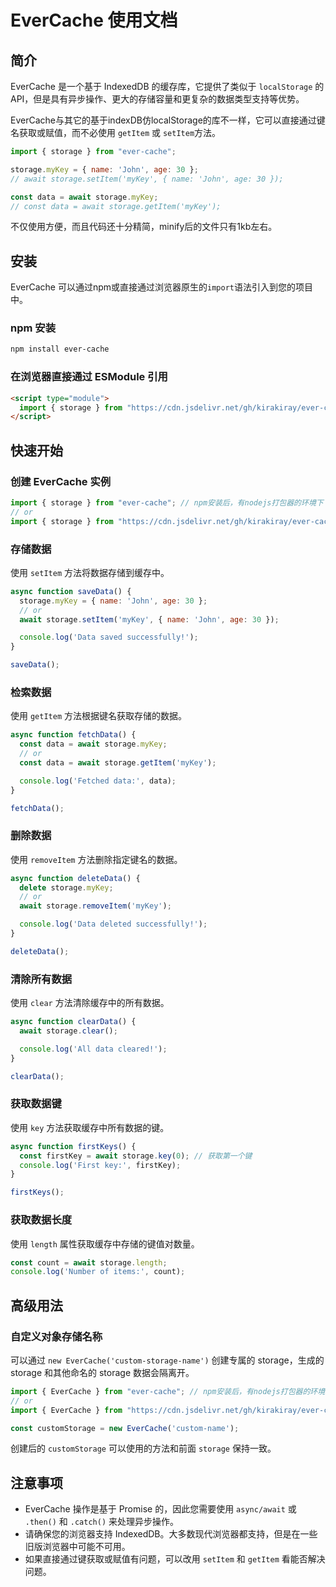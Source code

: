 # EverCache 使用文档

## 简介

EverCache 是一个基于 IndexedDB 的缓存库，它提供了类似于 `localStorage` 的 API，但是具有异步操作、更大的存储容量和更复杂的数据类型支持等优势。

EverCache与其它的基于indexDB仿localStorage的库不一样，它可以直接通过键名获取或赋值，而不必使用 `getItem` 或 `setItem`方法。

```javascript
import { storage } from "ever-cache";

storage.myKey = { name: 'John', age: 30 };
// await storage.setItem('myKey', { name: 'John', age: 30 });

const data = await storage.myKey;
// const data = await storage.getItem('myKey');
```

不仅使用方便，而且代码还十分精简，minify后的文件只有1kb左右。

## 安装

EverCache 可以通过npm或直接通过浏览器原生的`import`语法引入到您的项目中。

### npm 安装

```bash
npm install ever-cache
```

### 在浏览器直接通过 ESModule 引用

```html
<script type="module">
  import { storage } from "https://cdn.jsdelivr.net/gh/kirakiray/ever-cache/src/main.min.js";
</script>
```

## 快速开始

### 创建 EverCache 实例

```javascript
import { storage } from "ever-cache"; // npm安装后，有nodejs打包器的环境下
// or
import { storage } from "https://cdn.jsdelivr.net/gh/kirakiray/ever-cache/src/main.min.js"; // 使用浏览器原生 ESModule
```

### 存储数据

使用 `setItem` 方法将数据存储到缓存中。

```javascript
async function saveData() {
  storage.myKey = { name: 'John', age: 30 };
  // or 
  await storage.setItem('myKey', { name: 'John', age: 30 });

  console.log('Data saved successfully!');
}

saveData();
```

### 检索数据

使用 `getItem` 方法根据键名获取存储的数据。

```javascript
async function fetchData() {
  const data = await storage.myKey;
  // or
  const data = await storage.getItem('myKey');

  console.log('Fetched data:', data);
}

fetchData();
```

### 删除数据

使用 `removeItem` 方法删除指定键名的数据。

```javascript
async function deleteData() {
  delete storage.myKey;
  // or
  await storage.removeItem('myKey');

  console.log('Data deleted successfully!');
}

deleteData();
```

### 清除所有数据

使用 `clear` 方法清除缓存中的所有数据。

```javascript
async function clearData() {
  await storage.clear();

  console.log('All data cleared!');
}

clearData();
```

### 获取数据键

使用 `key` 方法获取缓存中所有数据的键。

```javascript
async function firstKeys() {
  const firstKey = await storage.key(0); // 获取第一个键
  console.log('First key:', firstKey);
}

firstKeys();
```

### 获取数据长度

使用 `length` 属性获取缓存中存储的键值对数量。

```javascript
const count = await storage.length;
console.log('Number of items:', count);
```

## 高级用法

### 自定义对象存储名称

可以通过 `new EverCache('custom-storage-name')` 创建专属的 storage，生成的 storage 和其他命名的 storage 数据会隔离开。

```javascript
import { EverCache } from "ever-cache"; // npm安装后，有nodejs打包器的环境下
// or
import { EverCache } from "https://cdn.jsdelivr.net/gh/kirakiray/ever-cache/src/main.min.js"; // 使用浏览器原生 ESModule

const customStorage = new EverCache('custom-name');
```

创建后的 `customStorage` 可以使用的方法和前面 `storage` 保持一致。

## 注意事项

- EverCache 操作是基于 Promise 的，因此您需要使用 `async/await` 或 `.then()` 和 `.catch()` 来处理异步操作。
- 请确保您的浏览器支持 IndexedDB。大多数现代浏览器都支持，但是在一些旧版浏览器中可能不可用。
- 如果直接通过键获取或赋值有问题，可以改用 `setItem` 和 `getItem` 看能否解决问题。